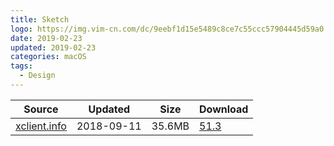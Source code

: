 ```yaml
---
title: Sketch
logo: https://img.vim-cn.com/dc/9eebf1d15e5489c8ce7c55ccc57904445d59a0.png
date: 2019-02-23
updated: 2019-02-23
categories: macOS
tags:
  - Design
---
```



| Source                                  | Updated   | Size | Download                                               |
| ----------------------------------------- | ---------- | -------- | ------------------------------------------------------------ |
| <div class="unknown">[xclient.info](http://xclient.info/s/sketch.html)</div> | 2018-09-11 | 35.6MB   | [51.3](https://img.vim-cn.com/9e/321d19945e496f6af79e430c2c6c0eff00ad02.zip) |
